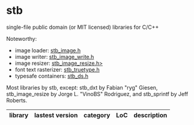 stb
===

single-file public domain (or MIT licensed) libraries for C/C++ <a name="stb_libs"></a>

Noteworthy:

* image loader: <a href="/nothings/stb/blob/master/stb_image.h">stb_image.h</a>
* image writer: <a href="/nothings/stb/blob/master/stb_image_write.h">stb_image_write.h</a>
* image resizer: <a href="/nothings/stb/blob/master/stb_image_resize.h">stb_image_resize.h></a>
* font text rasterizer: <a href="/nothings/stb/blob/master/stb_truetype.h">stb_truetype.h</a>
* typesafe containers: <a href="/nothings/stb/blob/master/stb_ds.h">stb_ds.h</a>

Most libraries by stb, except: stb_dxt by Fabian "ryg" Giesen, stb_image_resize by Jorge L. "VinoBS" Rodriguez, and
stb_sprintf by Jeff Roberts.

library    | lastest version | category | LoC | description
--------------------- | ---- | -------- | --- | --------------------------------
